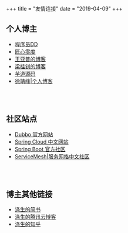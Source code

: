 +++
title = "友情连接"
date = "2019-04-09"
+++

## 个人博主 
* [程序员DD](http://blog.didispace.com)
* [匠心零度](http://www.jiangxinlingdu.com)
* [王亚普的博客](http://www.wangyapu.com/)
* [梁桂钊的博客](http://blog.720ui.com/)
* [芋道源码](http://www.iocoder.cn/)
* [徐靖峰|个人博客](https://www.cnkirito.moe/)

<br/>
<br/>

## 社区站点
* [Dubbo 官方网站](http://dubbo.apache.org/)
* [Spring Cloud 中文网站](https://springcloud.cc/)
* [Spring Boot 官方社区](https://springboot.io/)
* [ServiceMesh|服务网格中文社区](http://www.servicemesher.com/)

<br/>
<br/>

## 博主其他链接
* [涤生的简书](https://www.jianshu.com/u/150f36a73910)
* [涤生的腾讯云博客](https://cloud.tencent.com/developer/column/4692)
* [涤生的知乎](https://www.zhihu.com/people/di-sheng-38-10/activities)

<br/>
<br/>

